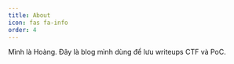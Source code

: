 ```yaml
---
title: About
icon: fas fa-info
order: 4
---
```


Mình là Hoàng. Đây là blog mình dùng để lưu writeups CTF và PoC.

